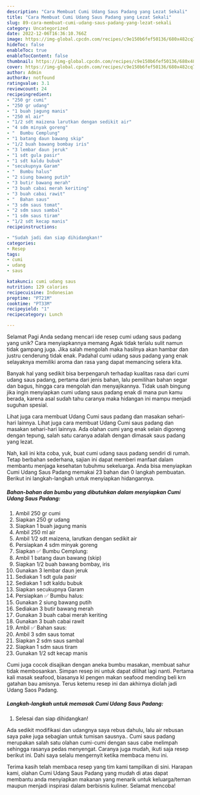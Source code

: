 ```yaml
---
description: "Cara Membuat Cumi Udang Saus Padang yang Lezat Sekali"
title: "Cara Membuat Cumi Udang Saus Padang yang Lezat Sekali"
slug: 89-cara-membuat-cumi-udang-saus-padang-yang-lezat-sekali
category: Uncategorized
date: 2022-12-06T16:36:10.766Z
image: https://img-global.cpcdn.com/recipes/c9e150b6fef50136/680x482cq70/cumi-udang-saus-padang-foto-resep-utama.jpg
hideToc: false
enableToc: true
enableTocContent: false
thumbnail: https://img-global.cpcdn.com/recipes/c9e150b6fef50136/680x482cq70/cumi-udang-saus-padang-foto-resep-utama.jpg
cover: https://img-global.cpcdn.com/recipes/c9e150b6fef50136/680x482cq70/cumi-udang-saus-padang-foto-resep-utama.jpg
author: Admin
authorAv: notfound
ratingvalue: 3.1
reviewcount: 24
recipeingredient:
- "250 gr cumi"
- "250 gr udang"
- "1 buah jagung manis"
- "250 ml air"
- "1/2 sdt maizena larutkan dengan sedikit air"
- "4 sdm minyak goreng"
- "  Bumbu Cemplung"
- "1 batang daun bawang skip"
- "1/2 buah bawang bombay iris"
- "3 lembar daun jeruk"
- "1 sdt gula pasir"
- "1 sdt kaldu bubuk"
- "secukupnya Garam"
- "  Bumbu halus"
- "2 siung bawang putih"
- "3 butir bawang merah"
- "3 buah cabai merah keriting"
- "3 buah cabai rawit"
- "  Bahan saus"
- "3 sdm saus tomat"
- "2 sdm saus sambal"
- "1 sdm saus tiram"
- "1/2 sdt kecap manis"
recipeinstructions:

- "Sudah jadi dan siap dihidangkan!"
categories:
- Resep
tags:
- cumi
- udang
- saus

katakunci: cumi udang saus 
nutrition: 129 calories
recipecuisine: Indonesian
preptime: "PT21M"
cooktime: "PT33M"
recipeyield: "1"
recipecategory: Lunch

---
```



Selamat Pagi Anda sedang mencari ide resep cumi udang saus padang yang unik? Cara menyiapkannya memang Agak tidak terlalu sulit namun tidak gampang juga. Jika salah mengolah maka hasilnya akan hambar dan justru cenderung tidak enak. Padahal cumi udang saus padang yang enak selayaknya memiliki aroma dan rasa yang dapat memancing selera kita.


Banyak hal yang sedikit bisa berpengaruh terhadap kualitas rasa dari cumi udang saus padang, pertama dari jenis bahan, lalu pemilihan bahan segar dan bagus, hingga cara mengolah dan menyajikannya. Tidak usah bingung jika ingin menyiapkan cumi udang saus padang enak di mana pun kamu berada, karena asal sudah tahu caranya maka hidangan ini mampu menjadi suguhan spesial.

Lihat juga cara membuat Udang Cumi saus padang dan masakan sehari-hari lainnya. Lihat juga cara membuat Udang Cumi saus padang dan masakan sehari-hari lainnya. Ada olahan cumi yang enak selain digoreng dengan tepung, salah satu caranya adalah dengan dimasak saus padang yang lezat.


Nah, kali ini kita coba, yuk, buat cumi udang saus padang sendiri di rumah. Tetap berbahan sederhana, sajian ini dapat memberi manfaat dalam membantu menjaga kesehatan tubuhmu sekeluarga. Anda bisa menyiapkan Cumi Udang Saus Padang memakai 23 bahan dan 0 langkah pembuatan. Berikut ini langkah-langkah untuk menyiapkan hidangannya.

<!--inarticleads1-->

##### Bahan-bahan dan bumbu yang dibutuhkan dalam menyiapkan Cumi Udang Saus Padang:

1. Ambil 250 gr cumi
1. Siapkan 250 gr udang
1. Siapkan 1 buah jagung manis
1. Ambil 250 ml air
1. Ambil 1/2 sdt maizena, larutkan dengan sedikit air
1. Persiapkan 4 sdm minyak goreng
1. Siapkan  ✅ Bumbu Cemplung:
1. Ambil 1 batang daun bawang (skip)
1. Siapkan 1/2 buah bawang bombay, iris
1. Gunakan 3 lembar daun jeruk
1. Sediakan 1 sdt gula pasir
1. Sediakan 1 sdt kaldu bubuk
1. Siapkan secukupnya Garam
1. Persiapkan  ✅ Bumbu halus:
1. Gunakan 2 siung bawang putih
1. Sediakan 3 butir bawang merah
1. Gunakan 3 buah cabai merah keriting
1. Gunakan 3 buah cabai rawit
1. Ambil  ✅ Bahan saus:
1. Ambil 3 sdm saus tomat
1. Siapkan 2 sdm saus sambal
1. Siapkan 1 sdm saus tiram
1. Gunakan 1/2 sdt kecap manis


Cumi juga cocok disajikan dengan aneka bumbu masakan, membuat sahur tidak membosankan. Simpan resep ini untuk dapat dilihat lagi nanti. Pertama kali masak seafood, biasanya kl pengen makan seafood mending beli krn gatahan bau amisnya. Terus ketemu resep ini dan akhirnya diolah jadi Udang Saos Padang. 

<!--inarticleads2-->

##### Langkah-langkah untuk memasak Cumi Udang Saus Padang:


1. Selesai dan siap dihidangkan!

Ada sedikit modifikasi dan udangnya saya rebus dahulu, lalu air rebusan saya pake juga sebagian untuk tumisan sausnya.. Cumi saus padang merupakan salah satu olahan cumi-cumi dengan saus cabe melimpah sehingga rasanya pedas menyengat. Caranya juga mudah, ikuti saja resep berikut ini. Dahi saya selalu mengernyit ketika membaca menu ini. 

Terima kasih telah membaca resep yang tim kami tampilkan di sini. Harapan kami, olahan Cumi Udang Saus Padang yang mudah di atas dapat membantu anda menyiapkan makanan yang menarik untuk keluarga/teman maupun menjadi inspirasi dalam berbisnis kuliner. Selamat mencoba!

